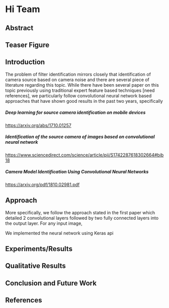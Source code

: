 # Hi Team

## Abstract
## Teaser Figure
## Introduction
The problem of filter identification mirrors closely that identification of camera source based on camera noise and there are several piece of literature regarding this topic. While there have been several paper on this topic previously using traditional expert feature based techniques [need references], we particularly follow convolutional neural network based approaches that have shown good results in the past two years, specifically

##### Deep learning for source camera identification on mobile devices
https://arxiv.org/abs/1710.01257

#####  Identification of the source camera of images based on convolutional neural network
https://www.sciencedirect.com/science/article/pii/S1742287618302664#bib18

##### Camera Model Identification Using Convolutional Neural Networks
https://arxiv.org/pdf/1810.02981.pdf

## Approach
More specifically, we follow the approach stated in the first paper which detailed 2 convolutional layers followed by two fully connected layers into the output layer. For any input image, 

We implemented the neural network using Keras api


## Experiments/Results
## Qualitative Results
## Conclusion and Future Work
## References



<!--stackedit_data:
eyJoaXN0b3J5IjpbMTY4Mzg3NjY5Niw4MjAyMjMxMzUsLTE5Nj
cyNjUxMjYsMTkwMzkwOTYwNV19
-->